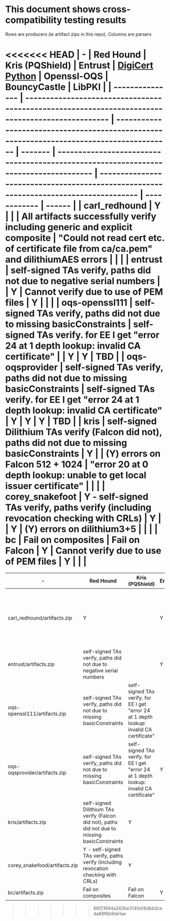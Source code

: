 # This document shows cross-compatibility testing results

Rows are producers (ie artifact zips in this repo).
Columns are parsers

<<<<<<< HEAD
| -               | Red Hound                                                                                        | Kris (PQShield)                                                                           | Entrust | [DigiCert Python](https://github.com/cbonnell/snakefoot)                             | Openssl-OQS                                                                           | BouncyCastle | LibPKI |
| --------------- | ------------------------------------------------------------------------------------------------ | ----------------------------------------------------------------------------------------- | ------- | ------------------------------------------------------------------------------------ | ------------------------------------------------------------------------------------- | ------------ | ------ |
| carl_redhound   | Y                                                                                                |                                                                                           |         | All artifacts successfully verify including generic and explicit composite           | "Could not read cert etc. of certificate file from ca/ca.pem" and dilithiumAES errors |              |        |
| entrust         | self-signed TAs verify, paths did not due to negative serial numbers                             |                                                                                           | Y       | Cannot verify due to use of PEM files                                                | Y                                                                                     |              |        |
| oqs-openssl111  | self-signed TAs verify, paths did not due to missing basicConstraints                            | self-signed TAs verify. for EE I get "error 24 at 1 depth lookup: invalid CA certificate" |         | Y                                                                                    | Y                                                                                     | TBD          |
| oqs-oqsprovider | self-signed TAs verify, paths did not due to missing basicConstraints                            | self-signed TAs verify. for EE I get "error 24 at 1 depth lookup: invalid CA certificate" | Y       | Y                                                                                    | Y                                                                                     | TBD          |
| kris            | self-signed Dilithium TAs verify (Falcon did not), paths did not due to missing basicConstraints | Y                                                                                         |         | (Y) errors on Falcon 512 + 1024                                                      | "error 20 at 0 depth lookup: unable to get local issuer certificate"                  |              |        |
| corey_snakefoot | Y - self-signed TAs verify, paths verify (including revocation checking with CRLs)               | Y                                                                                         |         | Y                                                                                    | (Y) errors on dilithium3+5                                                            |              |        |
| bc              | Fail on composites                                                                               | Fail on Falcon                                                                            | Y       | Cannot verify due to use of PEM files                                                | Y                                                                                     |              |        |
=======


| - | Red Hound | Kris (PQShield) | Entrust | DigiCert Python | Openssl-OQS | BouncyCastle | LibPKI | AWS-LC |
| - | --------- | -------- | ------- | --------------- | ----------- | ------------ | ------------ | ------------ |
| carl_redhound/artifacts.zip | Y | | Y | | "Could not read cert etc. of certificate file from ca/ca.pem" and dilithiumAES errors |  |  |
| entrust/artifacts.zip | self-signed TAs verify, paths did not due to negative serial numbers | | Y | | Y | |  |
| oqs-openssl111/artifacts.zip | self-signed TAs verify, paths did not due to missing basicConstraints | self-signed TAs verify. for EE I get "error 24 at 1 depth lookup: invalid CA certificate" | | | Y | TBD |  |
| oqs-oqsprovider/artifacts.zip | self-signed TAs verify, paths did not due to missing basicConstraints | self-signed TAs verify. for EE I get "error 24 at 1 depth lookup: invalid CA certificate" | Y | | Y | TBD |  |
| kris/artifacts.zip | self-signed Dilithium TAs verify (Falcon did not), paths did not due to missing basicConstraints | Y | | (Y) errors on Falcon 512 + 1024 | "error 20 at 0 depth lookup: unable to get local issuer certificate" | |  |  |
| corey_snakefood/artifacts.zip | Y - self-signed TAs verify, paths verify (including revocation checking with CRLs) | Y | | Y | (Y) errors on dilithium3+5 | |  |  |
| bc/artifacts.zip | Fail on composites | Fail on Falcon | Y |  | Y | | |  |
>>>>>>> 66f21694a263be314fe08dbb0ceda88f6b9de1ae
